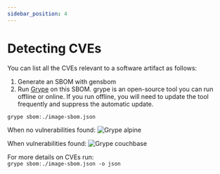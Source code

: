 ```yaml
---
sidebar_position: 4
---
```


# Detecting CVEs

You can list all the CVEs relevant to a software artifact as follows: 
1. Generate an SBOM with gensbom
2. Run <a href='https://github.com/anchore/grype'>Grype</a> on this SBOM. grype is an open-source tool you can run offline or online. If you run offline, you will need to update the tool frequently and suppress the automatic update.
 
```grype sbom:./image-sbom.json```   

When no vulnerabilities found:
<img src='../img/grype/grype_alpine.png' alt='Grype alpine' />

When vulnerabilities found:
<img src='../img/grype/grype_couchbase.png' alt='Grype couchbase' />

For more details on CVEs run:   
```grype sbom:./image-sbom.json -o json```
